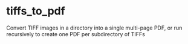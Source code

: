 # tiffs_to_pdf
 Convert TIFF images in a directory into a single multi-page PDF, or run recursively to create one PDF per subdirectory of TIFFs 
